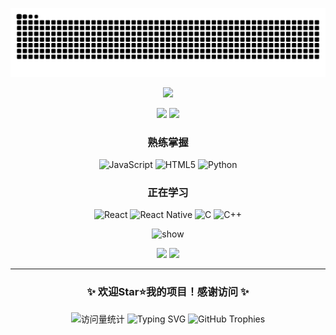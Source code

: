 <a name="top"></a>
<picture>
  <source media="(prefers-color-scheme: dark)" srcset="https://raw.githubusercontent.com/sunnyhmz7010/sunnyhmz7010/output/github-contribution-grid-snake-dark.svg">
  <source media="(prefers-color-scheme: light)" srcset="https://raw.githubusercontent.com/sunnyhmz7010/sunnyhmz7010/output/github-contribution-grid-snake.svg">
  <img alt="github contribution grid snake animation" src="https://raw.githubusercontent.com/sunnyhmz7010/sunnyhmz7010/output/github-contribution-grid-snake.svg">
</picture>

<div align=center>

![](https://github-readme-stats.vercel.app/api?username=sunnyhmz7010&show=reviews,discussions_started,discussions_answered,prs_merged,prs_merged_percentage&show_icons=true&theme=ambient_gradient&locale=cn)

[![](https://img.shields.io/badge/博客-Sunny个人小记-blue?style=for-the-badge&logo=blogger)](https://sunnyhmz.top)
[![](https://img.shields.io/badge/B站-@好名字7010-red?style=for-the-badge&logo=bilibili)](https://space.bilibili.com/479435004)
### 熟练掌握
![JavaScript](https://img.shields.io/badge/JavaScript-F7DF1E?style=for-the-badge&logo=javascript&logoColor=black)
![HTML5](https://img.shields.io/badge/HTML5-E34F26?style=for-the-badge&logo=html5&logoColor=white)
![Python](https://img.shields.io/badge/Python-3776AB?style=for-the-badge&logo=python&logoColor=white)
### 正在学习
![React](https://img.shields.io/badge/React-61DAFB?style=for-the-badge&logo=react&logoColor=black)
![React Native](https://img.shields.io/badge/React_Native-61DAFB?style=for-the-badge&logo=react&logoColor=black)
![C](https://img.shields.io/badge/C-A8B9CC?style=for-the-badge&logo=c&logoColor=black)
![C++](https://img.shields.io/badge/C++-00599C?style=for-the-badge&logo=c%2B%2B&logoColor=white)

![show](https://github.com/sunnyhmz7010/sunnyhmz7010/blob/457d270769d329af07d63f77874b64a1915c7c59/show.gif)

[![](https://img.shields.io/badge/邮箱-mail@sunnyhmz.top-green?style=flat&logo=gmail)](mailto:mail@sunnyhmz.top)
[![](https://img.shields.io/badge/GitHub-sunnyhmz7010-black?style=flat&logo=github)](https://github.com/sunnyhmz7010)

---

### ✨ 欢迎Star⭐我的项目！感谢访问 ✨

<img src="https://komarev.com/ghpvc/?username=sunnyhmz7010&color=blue&style=for-the-badge" alt="访问量统计" />


<img src="https://readme-typing-svg.herokuapp.com?font=Fira+Code&pause=1000&color=00F72F&center=true&vCenter=true&width=435&lines=Hello+World!;Welcome+to+my+GitHub!;Full+Stack+Developer;Open+Source+Enthusiast" alt="Typing SVG" />

<img src="https://github-profile-trophy.vercel.app/?username=sunnyhmz7010&theme=gruvbox&no-frame=true&row=1&column=7" alt="GitHub Trophies" />

</div>
